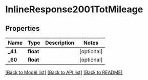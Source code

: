 # InlineResponse2001TotMileage

## Properties
Name | Type | Description | Notes
------------ | ------------- | ------------- | -------------
**_41** | **float** |  | [optional] 
**_60** | **float** |  | [optional] 

[[Back to Model list]](../README.md#documentation-for-models) [[Back to API list]](../README.md#documentation-for-api-endpoints) [[Back to README]](../README.md)


